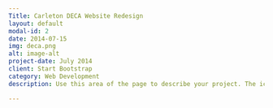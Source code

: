 ```yaml
---
Title: Carleton DECA Website Redesign
layout: default
modal-id: 2
date: 2014-07-15
img: deca.png
alt: image-alt
project-date: July 2014
client: Start Bootstrap
category: Web Development
description: Use this area of the page to describe your project. The icon above is part of a free icon set by <a href="https://sellfy.com/p/8Q9P/jV3VZ/">Flat Icons</a>. On their website, you can download their free set with 16 icons, or you can purchase the entire set with 146 icons for only $12!

---
```

